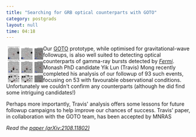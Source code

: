 ```yaml
---
title: "Searching for GRB optical counterparts with GOTO"
category: postgrads
layout: null
time: 04:18
---
```

<!-- converted from blosxom format post using convert.pl dkg 22.1.2022 -->
<img src="images/mong21.png" width="100" align="left">
Our <a href="http://goto-observatory.org">GOTO</a> prototype, while optimised
for gravitational-wave followups, is also well suited to detecting optical
counterparts of gamma-ray bursts detected by 
<a href="https://fermi.gsfc.nasa.gov"><em>Fermi</em></a>. Monash PhD candidate
Yik Lun (Travis) Mong recently completed his analysis of our followup of 93
such events, focusing on 53 with favourable observational conditions. 
Unfortunately we couldn't confirm any counterparts (although he did find some
intriguing candidates!)</p>
<p>Perhaps more importantly, Travis' analysis offers some lessons for future 
followup campaigns to help improve our chances of success. Travis' paper,
in collaboration with the GOTO team, has been accepted by MNRAS
</p>
<p><em>Read the <a href="https://arxiv.org/abs/2108.11802">paper (arXiv:2108.11802)</a></em> 
</p>
